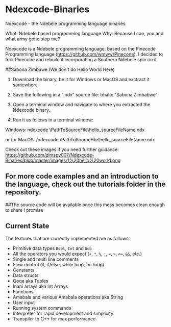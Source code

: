 # Ndexcode-Binaries
Ndexcode - the Ndebele programming language binaries

What: Ndebele based programming language
Why: Because I can, you and what army gone stop me?

Ndexcode is a Ndebele programming language, based on the Pinecode Programming language (https://github.com/wmww/Pinecone).
I decided to fork Pinecone and rebuild it incorporating a Southern Ndebele spin on it.

##Sabona Zimbawe (We don't do Hello World Here)
1. Download the binary, be it for Windows or MacOS and exctract it somewhere.

2. Save the following in a ".ndx" source file:
    bhala: "Sabona Zimbabwe"
   
3. Open a terminal window and navigate to where you extracted the Ndexcode binary.
4. Run it as follows in a terminal window:

Windows:
ndexcode \PathToSourceFile\hello_sourceFileName.ndx

or for MacOS
./ndexcode \PathToSourceFile\hello_sourceFileName.ndx

Check out these images if you need further guidance:
https://github.com/zimspy007/Ndexcode-Binaries/blob/master/images/1%20hello%20world.png


## For more code examples and an introduction to the language, check out the tutorials folder in the repository.

##The source code will be available once this mess becomes clean enough to share I promise

## Current State
The features that are currently implemented are as follows:

* Primitive data types `Bool`, `Int` and `Dub`
* All the operators you would expect (`+`, `*`, `%`, `:`, `=`, `>`, `<=`, `&&`, etc.)
* Single and multi line comments
* Flow control (if, if/else, while loop, for loop)
* Constants
* Data structs
* Qoqa aka Tuples
* Inani arrays aka Int Arrays
* Functions
* Amabala and various Amabala operations aka String
* User input
* Running system commands
* Interpreter for rapid development and simplicity
* Transpiler to C++ for max performance
